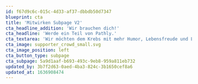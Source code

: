 ```yaml
---
id: f67d9c6c-015c-4d33-af37-dbbdb50d7347
blueprint: cta
title: 'Mitwirken Subpage V2'
cta_headline_addition: 'Wir brauchen dich!'
cta_headline: 'Werde ein Teil von Pathly.'
cta_textarea: 'Wir möchten dem Krebs mit mehr Humor, Lebensfreude und Leichtigkeit begegnen, ohne dabei die Ernsthaftigkeit der Krankheit aus den Augen zu verlieren. Wir möchten frei von Tabus und Stigmen sein, eine einfache und verständliche Sprache verwenden und ein Wegweiser durch den Dschungel an Informationen sein. Dabei brauchen wir Deine Hilfe, denn Du kannst uns dabei helfen Pathly in den App- und Play Store zu bringen!'
cta_image: supporter_crowd_small.svg
cta_image_position: left
cta_button_type: subpage
cta_subpage: 5a9d1aaf-b693-493c-9eb8-959a811eb732
updated_by: 3b7f2d63-0aed-4ba3-824c-3b1650cef8a6
updated_at: 1636908474
---
```

